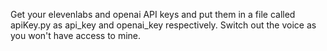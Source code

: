 Get your elevenlabs and openai API keys and put them in a file called apiKey.py as api_key and openai_key respectively. 
Switch out the voice as you won't have access to mine.